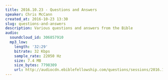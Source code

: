 ```yaml
---
title: 2016.10.23 - Questions and Answers
speaker: Chris McCann
created_at: 2016-10-23 13:30
slug: questions-and-answers
description: Various questions and answers from the Bible
audio:
  soundcloud_id: 306857910
  mp3_low:
    length: '32:29'
    bitrate: 32 Kbps
    sample_rate: 22050 Hz
    size: 7.4 MB
    size_bytes: 7798309
    url: http://audiocdn.ebiblefellowship.com/questions/sessions/2016.10.23_McCann_-_Questions_and_Answers.mp3
---
```

